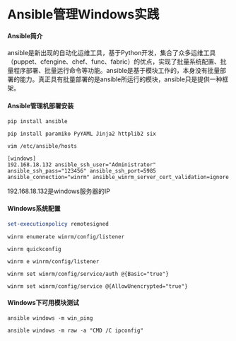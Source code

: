 # Ansible管理Windows实践

#### Ansible简介

ansible是新出现的自动化运维工具，基于Python开发，集合了众多运维工具（puppet、cfengine、chef、func、fabric）的优点，实现了批量系统配置、批量程序部署、批量运行命令等功能。ansible是基于模块工作的，本身没有批量部署的能力。真正具有批量部署的是ansible所运行的模块，ansible只是提供一种框架。

#### Ansible管理机部署安装

```shell
pip install ansible

pip install paramiko PyYAML Jinja2 httplib2 six
```

```shell
vim /etc/ansible/hosts
```

```
[windows]
192.168.18.132 ansible_ssh_user="Administrator" ansible_ssh_pass="123456" ansible_ssh_port=5985 ansible_connection="winrm" ansible_winrm_server_cert_validation=ignore
```

192.168.18.132是windows服务器的IP

#### Windows系统配置

```powershell
set-executionpolicy remotesigned
```

```
winrm enumerate winrm/config/listener

winrm quickconfig

winrm e winrm/config/listener

winrm set winrm/config/service/auth @{Basic="true"}

winrm set winrm/config/service @{AllowUnencrypted="true"}
```

#### Windows下可用模块测试

```shell
ansible windows -m win_ping

ansible windows -m raw -a "CMD /C ipconfig"
```

